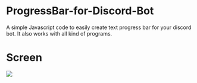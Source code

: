 # ProgressBar-for-Discord-Bot
A simple Javascript code to easily create text progress bar for your discord bot.
It also works with all kind of programs.

# Screen
![](https://i.imgur.com/4ihbqWh.png)
